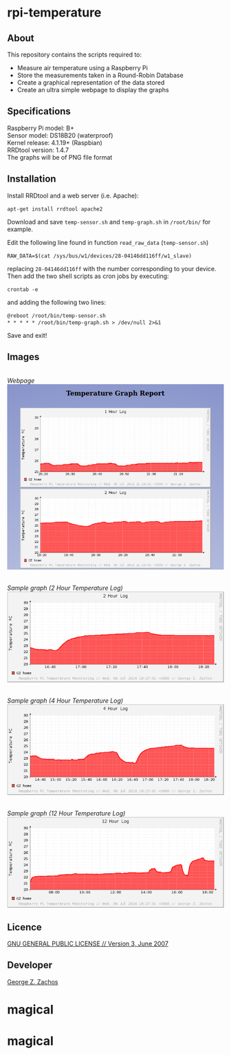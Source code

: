 rpi-temperature
===============

About
-----
This repository contains the scripts required to:
  * Measure air temperature using a Raspberry Pi
  * Store the measurements taken in a Round-Robin Database
  * Create a graphical representation of the data stored
  * Create an ultra simple webpage to display the graphs

Specifications
--------------
Raspberry Pi model: B+ <br>
Sensor model: DS18B20 (waterproof) <br>
Kernel release: 4.1.19+ (Raspbian) <br>
RRDtool version: 1.4.7 <br>
The graphs will be of PNG file format <br>

Installation
------------
Install RRDtool and a web server (i.e. Apache):

```Shell
apt-get install rrdtool apache2
```

Download and save ```temp-sensor.sh``` and ```temp-graph.sh```
in ```/root/bin/``` for example.

Edit the following line found in function ```read_raw_data```
(```temp-sensor.sh```)

```Shell
RAW_DATA=$(cat /sys/bus/w1/devices/28-04146dd116ff/w1_slave)
```

replacing ```28-04146dd116ff``` with the number corresponding
to your device. Then add the two shell scripts as cron jobs
by executing:

```Shell
crontab -e
```
and adding the following two lines:

```Shell
@reboot /root/bin/temp-sensor.sh
* * * * * /root/bin/temp-graph.sh > /dev/null 2>&1
```

Save and exit!

Images
------
<br>_Webpage_<br>
![Webpage](./images/webpage.png)

<br>_Sample graph (2 Hour Temperature Log)_<br>
![Sample Graph](./images/2h-graph.png)

<br>_Sample graph (4 Hour Temperature Log)_<br>
![Sample Graph](./images/4h-graph.png)

<br>_Sample graph (12 Hour Temperature Log)_<br>
![Sample Graph](./images/12h-graph.png)

Licence
-------
[GNU GENERAL PUBLIC LICENSE // Version 3, June 2007](LICENSE)

Developer
--------
[George Z. Zachos](http://cse.uoi.gr/~gzachos)
# magical
# magical
